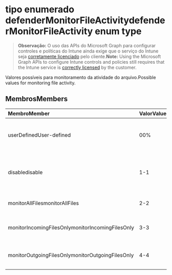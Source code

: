 # <a name="defendermonitorfileactivity-enum-type"></a><span data-ttu-id="dcfdc-101">tipo enumerado defenderMonitorFileActivity</span><span class="sxs-lookup"><span data-stu-id="dcfdc-101">defenderMonitorFileActivity enum type</span></span>

> <span data-ttu-id="dcfdc-102">**Observação:** O uso das APIs do Microsoft Graph para configurar controles e políticas do Intune ainda exige que o serviço do Intune seja [corretamente licenciado](https://go.microsoft.com/fwlink/?linkid=839381) pelo cliente.</span><span class="sxs-lookup"><span data-stu-id="dcfdc-102">**Note:** Using the Microsoft Graph APIs to configure Intune controls and policies still requires that the Intune service is [correctly licensed](https://go.microsoft.com/fwlink/?linkid=839381) by the customer.</span></span>

<span data-ttu-id="dcfdc-103">Valores possíveis para monitoramento da atividade do arquivo.</span><span class="sxs-lookup"><span data-stu-id="dcfdc-103">Possible values for monitoring file activity.</span></span>
## <a name="members"></a><span data-ttu-id="dcfdc-104">Membros</span><span class="sxs-lookup"><span data-stu-id="dcfdc-104">Members</span></span>
|<span data-ttu-id="dcfdc-105">Membro</span><span class="sxs-lookup"><span data-stu-id="dcfdc-105">Member</span></span>|<span data-ttu-id="dcfdc-106">Valor</span><span class="sxs-lookup"><span data-stu-id="dcfdc-106">Value</span></span>|<span data-ttu-id="dcfdc-107">Descrição</span><span class="sxs-lookup"><span data-stu-id="dcfdc-107">Description</span></span>|
|:---|:---|:---|
|<span data-ttu-id="dcfdc-108">userDefined</span><span class="sxs-lookup"><span data-stu-id="dcfdc-108">User-defined</span></span>|<span data-ttu-id="dcfdc-109">0</span><span class="sxs-lookup"><span data-stu-id="dcfdc-109">0%</span></span>|<span data-ttu-id="dcfdc-110">Definido pelo usuário, valor padrão, sem intenção.</span><span class="sxs-lookup"><span data-stu-id="dcfdc-110">User Defined, default value, no intent.</span></span>|
|<span data-ttu-id="dcfdc-111">disable</span><span class="sxs-lookup"><span data-stu-id="dcfdc-111">disable</span></span>|<span data-ttu-id="dcfdc-112">1</span><span class="sxs-lookup"><span data-stu-id="dcfdc-112">-1</span></span>|<span data-ttu-id="dcfdc-113">Desativar o monitoramento de atividade de arquivo.</span><span class="sxs-lookup"><span data-stu-id="dcfdc-113">Disable monitoring file activity.</span></span>|
|<span data-ttu-id="dcfdc-114">monitorAllFiles</span><span class="sxs-lookup"><span data-stu-id="dcfdc-114">monitorAllFiles</span></span>|<span data-ttu-id="dcfdc-115">2</span><span class="sxs-lookup"><span data-stu-id="dcfdc-115">-2</span></span>|<span data-ttu-id="dcfdc-116">Monitorar todos os arquivos.</span><span class="sxs-lookup"><span data-stu-id="dcfdc-116">Monitor all files.</span></span>|
|<span data-ttu-id="dcfdc-117">monitorIncomingFilesOnly</span><span class="sxs-lookup"><span data-stu-id="dcfdc-117">monitorIncomingFilesOnly</span></span>|<span data-ttu-id="dcfdc-118">3</span><span class="sxs-lookup"><span data-stu-id="dcfdc-118">-3</span></span>| <span data-ttu-id="dcfdc-119">Monitorar apenas os arquivos de entrada.</span><span class="sxs-lookup"><span data-stu-id="dcfdc-119">Monitor incoming files only.</span></span>|
|<span data-ttu-id="dcfdc-120">monitorOutgoingFilesOnly</span><span class="sxs-lookup"><span data-stu-id="dcfdc-120">monitorOutgoingFilesOnly</span></span>|<span data-ttu-id="dcfdc-121">4</span><span class="sxs-lookup"><span data-stu-id="dcfdc-121">-4</span></span>|<span data-ttu-id="dcfdc-122">Monitorar apenas os arquivos de saída.</span><span class="sxs-lookup"><span data-stu-id="dcfdc-122">Monitor outgoing files only.</span></span>|








